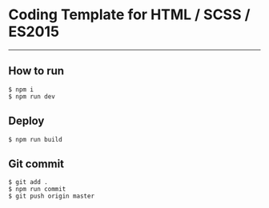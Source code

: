 # Coding Template for HTML / SCSS / ES2015

---

## How to run

```
$ npm i
$ npm run dev
```

## Deploy

```
$ npm run build
```

## Git commit

```
$ git add .
$ npm run commit
$ git push origin master
````
